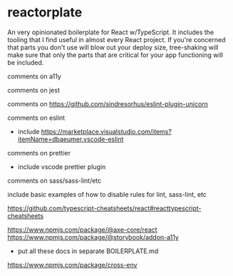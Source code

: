 # reactorplate

An very opinionated boilerplate for React w/TypeScript. It includes the tooling that I find useful in almost every React project. If you're concerned that parts you don't use will blow out your deploy size, tree-shaking will make sure that only the parts that are critical for your app functioning will be included.

comments on a11y

comments on jest

comments on https://github.com/sindresorhus/eslint-plugin-unicorn

comments on eslint

- include https://marketplace.visualstudio.com/items?itemName=dbaeumer.vscode-eslint

comments on prettier

- include vscode prettier plugin

comments on sass/sass-lint/etc

include basic examples of how to disable rules for lint, sass-lint, etc

https://github.com/typescript-cheatsheets/react#reacttypescript-cheatsheets

https://www.npmjs.com/package/@axe-core/react
https://www.npmjs.com/package/@storybook/addon-a11y

- put all these docs in separate BOILERPLATE.md

https://www.npmjs.com/package/cross-env

